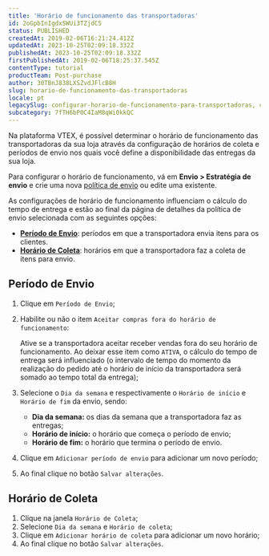 ```yaml
---
title: 'Horário de funcionamento das transportadoras'
id: 2oGpbInIgdxSWUi3TZjdCS
status: PUBLISHED
createdAt: 2019-02-06T16:21:24.412Z
updatedAt: 2023-10-25T02:09:18.332Z
publishedAt: 2023-10-25T02:09:18.332Z
firstPublishedAt: 2019-02-06T18:25:37.545Z
contentType: tutorial
productTeam: Post-purchase
author: 30TBnJ838LXSZvdJFlcB8H
slug: horario-de-funcionamento-das-transportadoras
locale: pt
legacySlug: configurar-horario-de-funcionamento-para-transportadoras, configurar-o-horario-de-corte-da-transportadora
subcategory: 7fTH6bP0C4IaM8qWi0kkQC
---
```


Na plataforma VTEX, é possível determinar o horário de funcionamento das transportadoras da sua loja através da configuração de horários de coleta e períodos de envio nos quais você define a disponibilidade das entregas da sua loja.

Para configurar o horário de funcionamento, vá em **Envio > Estratégia de envio** e crie uma nova [política de envio](https://help.vtex.com/pt/tutorial/politica-de-envio--tutorials_140) ou edite uma existente. 

As configurações de horário de funcionamento influenciam o cálculo do tempo de entrega e estão ao final da página de detalhes da política de envio selecionada com as seguintes opções:

* **[Período de Envio](#periodo-de-envio)**: períodos em que a transportadora envia itens para os clientes.
* **[Horário de Coleta](#horario-de-coleta)**: horários em que a transportadora faz a coleta de itens para envio.

## Período de Envio

1. Clique em `Período de Envio`;
2. Habilite ou não o item `Aceitar compras fora do horário de funcionamento`:

    Ative se a transportadora aceitar receber vendas fora do seu horário de funcionamento. Ao deixar esse item como `ATIVA`, o cálculo do tempo de entrega será influenciado (o intervalo de tempo do momento da realização do pedido até o horário de início da transportadora será somado ao tempo total da entrega);

3. Selecione o `Dia da semana` e respectivamente o `Horário de início` e `Horário de fim` da envio, sendo:
    * **Dia da semana:** os dias da semana que a transportadora faz as entregas;
    * **Horário de início:** o horário que começa o período de envio;
    * **Horário de fim:** o horário que termina o período de envio.
4. Clique em `Adicionar período de envio` para adicionar um novo período;
5. Ao final clique no botão `Salvar alterações`.

## Horário de Coleta

1. Clique na janela `Horário de Coleta`;
2. Selecione `Dia da semana` e `Horário de coleta`; 
3. Clique em `Adicionar horário de coleta` para adicionar um novo horário;
4. Ao final clique no botão `Salvar alterações`.
